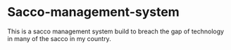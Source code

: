 # Sacco-management-system
This is a sacco management system build to breach the gap of technology in many of the sacco in my country.
